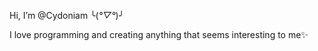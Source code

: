 Hi, I’m @Cydoniam ╰(*°▽°*)╯

I love programming and creating anything that seems interesting to me✨

<!---
Cydoniam/Cydoniam is a ✨ special ✨ repository because its `README.md` (this file) appears on your GitHub profile.
You can click the Preview link to take a look at your changes.
--->
